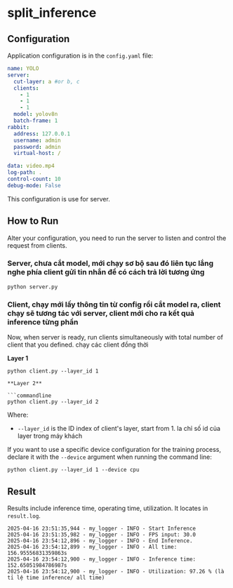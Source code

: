 # split_inference

## Configuration
Application configuration is in the `config.yaml` file:
```yaml
name: YOLO
server:
  cut-layer: a #or b, c
  clients:
    - 1
    - 1
    - 1
  model: yolov8n
  batch-frame: 1
rabbit:
  address: 127.0.0.1
  username: admin
  password: admin
  virtual-host: /

data: video.mp4
log-path: .
control-count: 10
debug-mode: False
```
This configuration is use for server.

## How to Run
Alter your configuration, you need to run the server to listen and control the request from clients.
### Server, chưa cắt model, mới chạy sơ bộ sau đó liên tục lắng nghe phía client gửi tin nhắn để có cách trả lời tương ứng
```commandline
python server.py
```
### Client, chạy mới lấy thông tin từ config rồi cắt model ra, client chạy sẽ tương tác với server, client mới cho ra kết quả inference từng phần
Now, when server is ready, run clients simultaneously with total number of client that you defined. chạy các client đồng thời

**Layer 1**

```commandline
python client.py --layer_id 1 

**Layer 2**

```commandline
python client.py --layer_id 2 
```
Where:
- `--layer_id` is the ID index of client's layer, start from 1. la chỉ số id của layer trong máy khách

If you want to use a specific device configuration for the training process, declare it with the `--device` argument when running the command line:
```commandline
python client.py --layer_id 1 --device cpu
```

## Result
Results include inference time, operating time, utilization. It locates in `result.log`.  
```text
2025-04-16 23:51:35,944 - my_logger - INFO - Start Inference
2025-04-16 23:51:35,982 - my_logger - INFO - FPS input: 30.0
2025-04-16 23:54:12,896 - my_logger - INFO - End Inference.
2025-04-16 23:54:12,899 - my_logger - INFO - All time: 156.95556831359863s
2025-04-16 23:54:12,900 - my_logger - INFO - Inference time: 152.65051984786987s
2025-04-16 23:54:12,900 - my_logger - INFO - Utilization: 97.26 % (là tỉ lệ time inference/ all time)

```